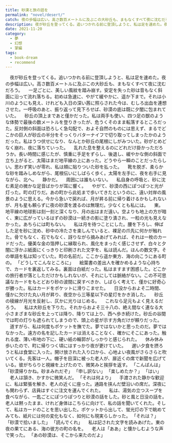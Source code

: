 ```yaml
---
title: 砂漠と旅の話を
permalink: "novel/desert/"
catch: 夜の歩幅は広い。高さ数百メートルに及ぶこの大砂丘も、まもなくすべて夜に沈むだろう。
description: 夜が砂丘を登ってくる。追いつかれる前に登頂しようと、私は足を速めた。夜の歩幅は広い。高さ数百メートルに及ぶこの大砂丘も、まもなくすべて夜に沈むだろう。一足ごとに、美しい風紋を踏み崩す。安定を失った砂は音もなく斜面に沿って流れ落ちる。初めは急速に、やがて緩やかに、遥か下まで。それは小川のようにも見え、けれども入日の深い茜に照らされた今は、むしろ出血を連想させた。一呼吸のあと、振り返って見下ろせば、砂漠の底は既に夕闇に包まれていた。
date: 2021-11-20
category:
  - 夢
  - 幻想
  - 掌編
tags:
  - book-dream
  - recommend
---
```


　夜が砂丘を登ってくる。追いつかれる前に登頂しようと、私は足を速めた。夜の歩幅は広い。高さ数百メートルに及ぶこの大砂丘も、まもなくすべて夜に沈むだろう。
　一足ごとに、美しい風紋を踏み崩す。安定を失った砂は音もなく斜面に沿って流れ落ちる。初めは急速に、やがて緩やかに、遥か下まで。それは小川のようにも見え、けれども入日の深い茜に照らされた今は、むしろ出血を連想させた。一呼吸のあと、振り返って見下ろせば、砂漠の底は既に夕闇に包まれていた。
　砂丘の頂上まであと僅かだった。私は両手も使い、四つ足の獣のような体勢で最後の数メートルを登りきったが、危うくそのまま転落するところだった。反対側の斜面は恐ろしく急勾配で、およそ自然のものには思えず、まるでどこかの巨人が砂丘の半分をそっくりバターナイフで切り取ってしまったかのようだった。私はうつ伏せになり、なんとか砂丘の尾根にしがみついた。砂がとめどなく崩れ、夜に落ちていった。
　乱れた息を整えるのにどれだけ掛かっただろうか。長い時間に感じたが、慎重に手足をずらし、後退し、緩やかな側の斜面で立ち上がると、太陽はまだ地平線の上にあった。どうやら一瞬のことだったらしい。思わず笑いが零れ、私は頬に貼りついた砂を払った。
　靴を脱ぎ、柔らかな砂を踏みしめながら、尾根伝いにしばらく歩く。太陽を左手に、夜を右手に見ながら、北へ。
　静かだ。
　周囲には誰もいない。
　私自身の呼吸と、砂に沈む素足の微かな足音ばかりが耳に響く。
　やがて、砂漠の西にぽつぽつと光が灯った。町の灯りだ。あの町から此処まで歩いてきたというのに、遠い対岸の風景のように思える。今から急いで戻れば、月が昇る前に帰り着けるかもしれないが、月も星も頼らずに夜の砂漠を渡るのは無理だ。少なくとも私には。
　東。地平線の地球影は刻一刻と深くなり、月の出はまだ遠い。空よりも地上の方が暗く、東に広がっているはずの砂漠は一続きの影に塗り潰され、一粒の光も見えなかった。あちらには町もない。
　私は月を待つことにした。腰を下ろし、伸ばした足を砂に沈め、砂中の冷たさを楽しんでいると、裸足の爪先に何かが触れた。骨でもなく、石でもなく、訝りながら摘みあげてみれば、それは一枚のカードだった。優美な金の箔押しに縁取られ、風化をまったく感じさせず、白々と夕闇に浮かぶ紙面にくっきりと印刷された文字を、私は読んだ。ほんの数文字。その単語を私は知っていた。町の名前だ。ここから遥か東方、海の向こうにある町の。
「どうしてこんなところに」
　絵葉書の差出人を確かめるような心持ちで、カードを裏返してみる。裏面は白紙だった。私はますます困惑した。どこかの旅行者が落としただけかもしれないが、それにしては脈絡がない。この不可思議なカードをもとどおり砂の波間に戻すべきか、しばらく考えて、僅かに好奇心が勝った。私はカードをポケットに滑りこませた。
　日没からおよそ二時間、僅かに欠けた丸い月が昇り、夜空から三等星以下の星灯をかき消した。
　砂丘の稜線が月光を反射し、仄かに光りはじめる。
　これなら足元もよく見えるだろう。
　私は大砂丘を下りた。それからおよそ三十八の、絶え間なく連なる大小さまざまな砂丘を上っては降り、降りては上り、西へ歩き続けた。砂丘の谷間では町の灯りも遮られてしまうので、頭上の星が示す方角だけが頼りだった。
　道すがら、私は何度もポケットを撫でた。夢ではないかと思ったのだ。夢ではなかった。遠方の名を記したカードは消えることなく、確かにそこにあった。触れる度、薄い布地の下に、硬い紙の輪郭がしっかりと感じられた。
　休み休み歩いたので、町に帰りつく頃にはすっかり夜が更けていた。
　遅い夕食を摂ろうと私は食堂に入った。開け放された入り口から、心地よい夜風がさらさらと吹いてくる。先客は一人。帽子を目深に被った老人が、扉近くの席で新聞を広げている。彼がちらりと視線を上げたので、微笑みと挨拶を返す。
「こんばんは」
「砂漠帰りかね。砂まみれだぞ」
「申し訳ない」
「楽しめたか？」
「はい」
　老人は頷き、かすかに微笑んだ。
「それは何より」
　手渡された静かな歓迎に、私は緊張を解き、老人の近くに座った。通路を挟んだ壁沿いの席だ。深夜にも関わらず、店員はすぐに注文を運んでくれた。
　私は、湯気の立つスープを食べながら、一匙ごとにぽつりぽつりと砂漠の話をした。砂と風と日没の話を。老人は黙ったまま、けれど身体はこちらに向けて、私の話を聞いてくれた。そして、私はカードのことを思い出した。ポケットから出して、蛍光灯の下で眺めてみても、紙片には何の変化もなく、如何にも現実らしかった。
「それは？」
「砂漠で拾いました」
「読んでくれ」
　私は記された文字を読みあげた。東の夜の果てにある、海の彼方の町の名を。
　老人は「ああ」と懐かしむような声で笑った。
「あの砂漠は、そこから来たのだよ」